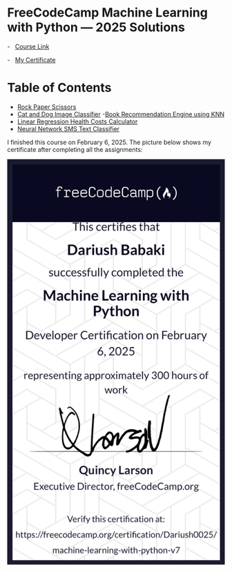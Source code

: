 FreeCodeCamp Machine Learning with Python — 2025 Solutions 
=====================

-   [Course Link](https://www.freecodecamp.org/learn/machine-learning-with-python)

-   [My Certificate](https://www.freecodecamp.org/certification/Dariush0025/machine-learning-with-python-v7 )


# Table of Contents 

- [Rock Paper Scissors](https://github.com/dariushbabaki/Machine_learning_with_Python_in_Free_Code_Camp/tree/main/Rock%20Paper%20Scissors)
- [Cat and Dog Image Classifier](https://github.com/dariushbabaki/Machine_learning_with_Python_in_Free_Code_Camp/tree/main/Cat%20and%20Dog%20Image%20Classifier)
-[Book Recommendation Engine using KNN](https://github.com/dariushbabaki/Machine_learning_with_Python_in_Free_Code_Camp/tree/main/Book%20Recommendation%20Engine%20using%20KNN)
- [Linear Regression Health Costs Calculator](https://github.com/dariushbabaki/Machine_learning_with_Python_in_Free_Code_Camp/tree/main/Linear%20Regression%20Health%20Costs%20Calculator)
- [Neural Network SMS Text Classifier](https://github.com/dariushbabaki/Machine_learning_with_Python_in_Free_Code_Camp/tree/main/Neural%20Network%20SMS%20Text%20Classifier)



I finished this course on February 6, 2025.
The picture below shows my certificate after completing all the assignments:


![Machine Learning](image/machine_learning.png)
